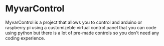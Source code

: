 # MyvarControl
MyvarControl is a project that allows you to control and arduino or raspberry pi using a customizeble virtual control panel that you can code using python but there is a lot of pre-made controls so you don't need any coding experience.

